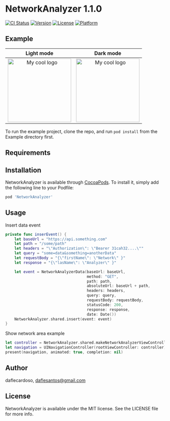 # NetworkAnalyzer 1.1.0

[![CI Status](https://img.shields.io/travis/daflecardoso/NetworkAnalyzer.svg?style=flat)](https://travis-ci.org/daflecardoso/NetworkAnalyzer)
[![Version](https://img.shields.io/cocoapods/v/NetworkAnalyzer.svg?style=flat)](https://cocoapods.org/pods/NetworkAnalyzer)
[![License](https://img.shields.io/cocoapods/l/NetworkAnalyzer.svg?style=flat)](https://cocoapods.org/pods/NetworkAnalyzer)
[![Platform](https://img.shields.io/cocoapods/p/NetworkAnalyzer.svg?style=flat)](https://cocoapods.org/pods/NetworkAnalyzer)

## Example

Light mode             |  Dark mode
:-------------------------:|:-------------------------:
<img src="../master/light_example.gif" alt="My cool logo" width="200px"/>  |  <img src="../master/dark_example.gif" alt="My cool logo" width="200px"/>




To run the example project, clone the repo, and run `pod install` from the Example directory first.

## Requirements

## Installation

NetworkAnalyzer is available through [CocoaPods](https://cocoapods.org). To install
it, simply add the following line to your Podfile:

```ruby
pod 'NetworkAnalyzer'
```

## Usage

Insert data event

```swift
private func inserEvent() {
    let baseUrl = "https://api.something.com"
    let path = "/some/path"
    let headers = "\"Authorization\": \"Bearer 31cah32....\""
    let query = "some=data&something=anotherData"
    let requestBody = "{\"firstName\": \"Network\" }"
    let response = "{\"lasName\": \"Analyzer\" }"

    let event = NetworkAnalyzerData(baseUrl: baseUrl,
                                    method: "GET",
                                    path: path,
                                    absoluteUrl: baseUrl + path,
                                    headers: headers,
                                    query: query,
                                    requestBody: requestBody,
                                    statusCode: 200,
                                    response: response,
                                    date: Date())
    NetworkAnalyzer.shared.insert(event: event)
}
```

Show network area example

```swift
let controller = NetworkAnalyzer.shared.makeNetworkAnalyzerViewController()
let navigation = UINavigationController(rootViewController: controller)
present(navigation, animated: true, completion: nil)
```

## Author

daflecardoso, daflesantos@gmail.com

## License

NetworkAnalyzer is available under the MIT license. See the LICENSE file for more info.

